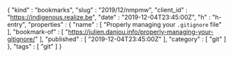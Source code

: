 {
  "kind" : "bookmarks",
  "slug" : "2019/12/nmpmw",
  "client_id" : "https://indigenous.realize.be",
  "date" : "2019-12-04T23:45:00Z",
  "h" : "h-entry",
  "properties" : {
    "name" : [ "Properly managing your `.gitignore` file" ],
    "bookmark-of" : [ "https://julien.danjou.info/properly-managing-your-gitignore/" ],
    "published" : [ "2019-12-04T23:45:00Z" ],
    "category" : [ "git" ]
  },
  "tags" : [ "git" ]
}
